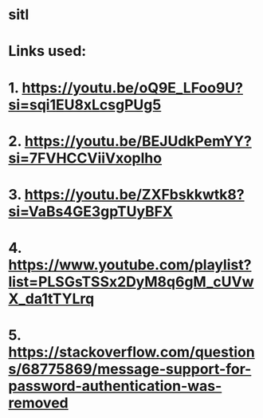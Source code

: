 # sitl
# Links used:
# 1. https://youtu.be/oQ9E_LFoo9U?si=sqi1EU8xLcsgPUg5
# 2. https://youtu.be/BEJUdkPemYY?si=7FVHCCViiVxoplho
# 3. https://youtu.be/ZXFbskkwtk8?si=VaBs4GE3gpTUyBFX
# 4. https://www.youtube.com/playlist?list=PLSGsTSSx2DyM8q6gM_cUVwX_da1tTYLrq
# 5. https://stackoverflow.com/questions/68775869/message-support-for-password-authentication-was-removed
